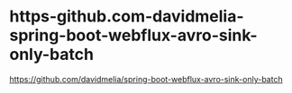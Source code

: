 # https-github.com-davidmelia-spring-boot-webflux-avro-sink-only-batch
https://github.com/davidmelia/spring-boot-webflux-avro-sink-only-batch
